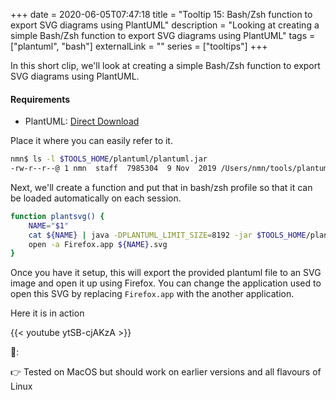 +++ 
date = 2020-06-05T07:47:18
title = "Tooltip 15: Bash/Zsh function to export SVG diagrams using PlantUML"
description = "Looking at creating a simple Bash/Zsh function to export SVG diagrams using PlantUML"
tags = ["plantuml", "bash"]
externalLink = ""
series = ["tooltips"]
+++

In this short clip, we'll look at creating a simple Bash/Zsh function to export SVG diagrams using PlantUML.

#### Requirements

* PlantUML: [Direct Download](http://sourceforge.net/projects/plantuml/files/plantuml.jar/download)

Place it where you can easily refer to it.

```bash
nmn$ ls -l $TOOLS_HOME/plantuml/plantuml.jar
-rw-r--r--@ 1 nmn  staff  7985304  9 Nov  2019 /Users/nmn/tools/plantuml/plantuml.jar
```

Next, we'll create a function and put that in bash/zsh profile so that it can be loaded automatically on each session.

```bash
function plantsvg() {
    NAME="$1"
    cat ${NAME} | java -DPLANTUML_LIMIT_SIZE=8192 -jar $TOOLS_HOME/plantuml/plantuml.jar -tsvg -pipe > ${NAME}.svg
    open -a Firefox.app ${NAME}.svg
}
```

Once you have it setup, this will export the provided plantuml file to an SVG image and open it up using Firefox.
You can change the application used to open this SVG by replacing `Firefox.app` with the another application.

Here it is in action

{{< youtube ytSB-cjAKzA >}}

📝:

👉 Tested on MacOS but should work on earlier versions and all flavours of Linux
